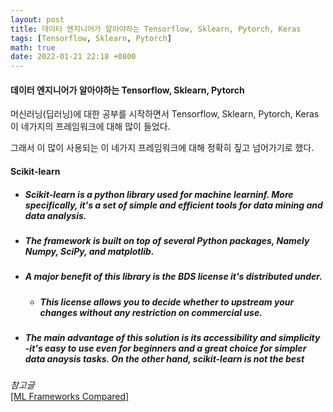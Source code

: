 ```yaml
---
layout: post
title: 데이터 엔지니어가 알아야하는 Tensorflow, Sklearn, Pytorch, Keras
tags: [Tensorflow, Sklearn, Pytorch]
math: true
date: 2022-01-21 22:18 +0800
---
```


#### 데이터 엔지니어가 알아야하는 Tensorflow, Sklearn, Pytorch

머신러닝(딥러닝)에 대한 공부를 시작하면서 Tensorflow, Sklearn, Pytorch, Keras 이 네가지의 프레임워크에 대해 많이 들었다.

그래서 이 많이 사용되는 이 네가지 프레임워크에 대해 정확히 짚고 넘어가기로 했다.


#### Scikit-learn
- ##### Scikit-learn is a python library used for machine learninf. More specifically, it's a set of simple and efficient tools for data mining and data analysis.

- ##### The framework is built on top of several Python packages, Namely Numpy, SciPy, and matplotlib.

- ##### A major benefit of this library is the **BDS license** it's distributed under.
    - ##### This license allows you to decide whether to upstream your changes without any restriction on commercial use.

- ##### The main advantage of this solution is its accessibility and simplicity -it's easy to use even for beginners and a great choice for simpler data anaysis tasks. On the other hand, scikit-learn is not the best 

_참고글_   
[[ML Frameworks Compared]](https://www.netguru.com/blog/top-machine-learning-frameworks-compared)


